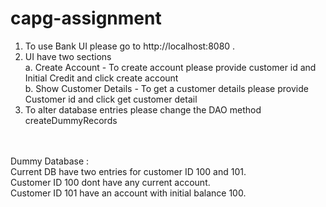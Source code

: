 # capg-assignment
1. To use Bank UI please go to http://localhost:8080 .<BR >
2. UI have two sections <BR >
  a. Create Account - To create account please provide customer id and Initial Credit and click create account <BR >
  b. Show Customer Details - To get a customer details please provide Customer id and click get customer detail <BR >
3. To alter database entries please change the DAO method createDummyRecords<BR > 
  <BR > 
    <BR > 
 Dummy Database :<BR > 
      Current DB have two entries for customer ID 100 and 101. <BR > 
      Customer ID 100 dont have any current account. <BR > 
      Customer ID 101 have an account with initial balance 100.<BR > 
      
 
